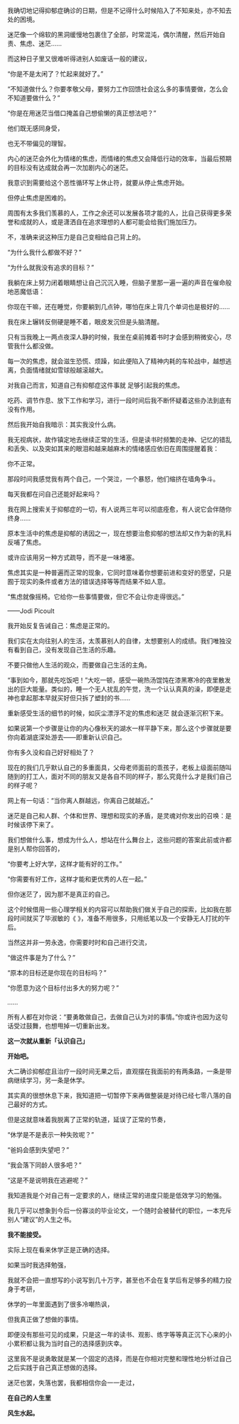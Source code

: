 我确切地记得抑郁症确诊的日期，但是不记得什么时候陷入了不知来处，亦不知去处的困境。



迷茫像一个绵软的黑洞缓慢地包裹住了全部，时常混沌，偶尔清醒，然后开始自责、焦虑、迷茫……



而这种日子里又很难听得进别人如废话一般的建议，



“你是不是太闲了？忙起来就好了。”

“不知道做什么？你要孝敬父母，要努力工作回馈社会这么多的事情要做，怎么会不知道要做什么？”

“你是在用迷茫当借口掩盖自己想偷懒的真正想法吧？”



他们既无感同身受，

也无不带偏见的理智。



内心的迷茫会外化为情绪的焦虑，而情绪的焦虑又会降低行动的效率，当最后预期的目标没有达成就会再一次加剧内心的迷茫。



我意识到需要给这个恶性循环写上休止符，就要从停止焦虑开始。



但停止焦虑是困难的。



周围有太多我们羡慕的人，工作之余还可以发展各项才能的人，比自己获得更多荣誉和成就的人，或是潇洒自在追求理想的人都可能会给我们施加压力。



不，准确来说这种压力是自己变相给自己背上的。



“为什么我什么都做不好？”

“为什么就我没有追求的目标？”



我躺在床上努力闭着眼睛想让自己沉沉入睡，但脑子里那一遍一遍的声音在催命般地恶魔低语：



你现在干嘛，还在睡觉，你要躺到几点钟，哪怕在床上背几个单词也是极好的......



我在床上辗转反侧硬是睡不着，眼皮发沉但是头脑清醒。



只有当我晚上一两点夜深人静的时候，我坐在桌前摊着书时才会感到稍微安心，尽管我什么都没做。



每一次的焦虑，就会滋生恐慌、烦躁，如此便陷入了精神内耗的车轮战中，越想逃离，负面情绪就如雪球般越滚越大。



对我自己而言，知道自己有抑郁症这件事就 足够引起我的焦虑。



吃药、调节作息、放下工作和学习，进行一段时间后我不断怀疑着这些办法到底有没有作用。



然后我开始自我暗示：其实我没什么病。



我无视病状，故作镇定地去继续正常的生活，但是读书时频繁的走神、记忆的错乱和丢失、以及突如其来的眼泪和越来越麻木的情绪感应依旧在周围提醒着我：



你不正常。



那段时间我感觉我有两个自己，一个哭泣，一个暴怒，他们缩挤在墙角争斗。



每天我都在问自己还能好起来吗？



我在网上搜索关于抑郁症的一切，有人说两三年可以彻底痊愈，有人说它会伴随你终身……



原本生活中的焦虑是抑郁的诱因之一，现在想要治愈抑郁的想法却又作为新的乳料反哺了焦虑。



或许应该用另一种方式疏导，而不是一味堵塞。



焦虑其实是一种普遍而正常的现象，它同时意味着你想要前进和变好的愿望，只是囿于现实的条件或者方法的错误选择等等而结果不如人意。



“焦虑就像摇椅。它给你一些事情要做，但它不会让你走得很远。”

——Jodi Picoult



我开始反复告诫自己：焦虑是正常的。



我们实在太向往别人的生活，太羡慕别人的自律，太想要别人的成绩。我们唯独没有看到自己，没有发现自己生活的乐趣。



不要只做他人生活的观众，而要做自己生活的主角。



“事到如今，那就先吃饭吧！”大吃一顿，感受一碗热汤馄饨在漆黑寒冷的夜里散发出的巨大能量。类似的，睡一个无人扰乱的午觉，洗一个认认真真的澡，即便是走神也拿起那本早就买好但只拆了塑封的书……



重新感受生活的细节的时候，如灰尘漂浮不定的焦虑和迷茫 就会逐渐沉积下来。



如果说第一个步骤是让你的内心像秋天的湖水一样平静下来，那么这个步骤就是要你向着湖底深处游去——即重新认识自己。



你有多久没和自己好好相处了？



现在的我们几乎默认自己的多重面具，父母老师面前的乖孩子，老板上级面前随叫随到的打工人，面对不同的朋友又是各自不同的样子，那么究竟什么才是我们自己的样子呢？



网上有一句话：“当你离人群越远，你离自己就越近。”



迷茫是自己和人群、个体和世界、理想和现实的矛盾，是灵魂对你发出的召唤：是时候该停下来了。



我们想做什么事，想成为什么人，想站在什么舞台上，这些问题的答案此前或许都是别人帮你回答的，



“你要考上好大学，这样才能有好的工作。”

“你需要有好工作，这样才能和更优秀的人在一起。”



但你迷茫了，因为那不是真正的自己。



这个时候借用一些心理学相关的内容可以帮助我们做关于自己的探索，比如我在那段时间就买了毕淑敏的《 》，准备不用很多，只用纸笔以及一个安静无人打扰的午后。



当然这并非一劳永逸，你需要时时和自己进行交流，



“做这件事是为了什么？”

“原本的目标还是你现在的目标吗？”

“你愿意为这个目标付出多大的努力呢？”

*……*



所有人都在对你说：“要勇敢做自己，去做自己认为对的事情。”你或许也因为这句话受过鼓舞，也想甩掉一切重新出发。



**这一次就从重新「认识自己」**

**开始吧。**





大二确诊抑郁症且治疗一段时间无果之后，直观摆在我面前的有两条路，一条是带病继续学习，另一条是休学。



其实真的很想休息下来，我知道把一切暂停下来再做整装是对待已经七零八落的自己最好的方式。



但是这就意味着我脱离了正常的轨道，延误了正常的节奏，

“休学是不是表示一种失败呢？”

“爸妈会感到失望吧？”

“我会落下同龄人很多吧？”

“这是不是说明我在逃避呢？”



我知道我是个对自己有一定要求的人，继续正常的进度只能是低效学习的勉强。



我几乎可以想象到今后一份寡淡的毕业论文，一个随时会被替代的职位，一本充斥别人“建议”的人生之书。



**我不能接受。**







实际上现在看来休学正是正确的选择。



如果当时我选择勉强，

我就不会把一直想写的小说写到几十万字，甚至也不会在复学后有足够多的精力投身于考研，



休学的一年里面遇到了很多冷嘲热讽，

但我真正做了想做的事情。



即便没有那些可见的成果，只是这一年的读书、观影、练字等等真正沉下心来的小小累积都让我为当时自己的选择感到庆幸。



这里我不是说勇敢就是某一个固定的选择，而是在你相对完整和理性地分析过自己之后实践于自己真正想做的选择。



迷茫也罢，失落也罢，我都相信你会一一走过，



**在自己的人生里**

**风生水起。**
